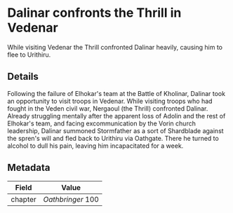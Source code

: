 # Dalinar confronts the Thrill in Vedenar
While visiting Vedenar the Thrill confronted Dalinar heavily, causing him to flee to Urithiru.

## Details
Following the failure of Elhokar's team at the Battle of Kholinar, Dalinar took an opportunity to visit troops in Vedenar. While visiting troops who had fought in the Veden civil war, Nergaoul (the Thrill) confronted Dalinar. Already struggling mentally after the apparent loss of Adolin and the rest of Elhokar's team, and facing excommunication by the Vorin church leadership, Dalinar summoned Stormfather as a sort of Shardblade against the spren's will and fled back to Urithiru via Oathgate. There he turned to alcohol to dull his pain, leaving him incapacitated for a week.

## Metadata
| Field | Value |
| ----- | ----- |
| chapter | *Oathbringer* 100 |
